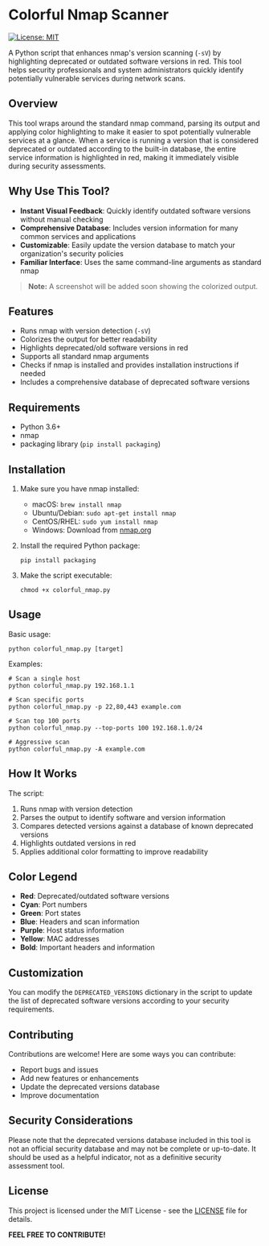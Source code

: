 # Colorful Nmap Scanner

[![License: MIT](https://img.shields.io/badge/License-MIT-yellow.svg)](https://opensource.org/licenses/MIT)

A Python script that enhances nmap's version scanning (`-sV`) by highlighting deprecated or outdated software versions in red. This tool helps security professionals and system administrators quickly identify potentially vulnerable services during network scans.

## Overview

This tool wraps around the standard nmap command, parsing its output and applying color highlighting to make it easier to spot potentially vulnerable services at a glance. When a service is running a version that is considered deprecated or outdated according to the built-in database, the entire service information is highlighted in red, making it immediately visible during security assessments.

## Why Use This Tool?

- **Instant Visual Feedback**: Quickly identify outdated software versions without manual checking
- **Comprehensive Database**: Includes version information for many common services and applications
- **Customizable**: Easily update the version database to match your organization's security policies
- **Familiar Interface**: Uses the same command-line arguments as standard nmap

> **Note:** A screenshot will be added soon showing the colorized output.

## Features

- Runs nmap with version detection (`-sV`)
- Colorizes the output for better readability
- Highlights deprecated/old software versions in red
- Supports all standard nmap arguments
- Checks if nmap is installed and provides installation instructions if needed
- Includes a comprehensive database of deprecated software versions

## Requirements

- Python 3.6+
- nmap
- packaging library (`pip install packaging`)

## Installation

1. Make sure you have nmap installed:
   - macOS: `brew install nmap`
   - Ubuntu/Debian: `sudo apt-get install nmap`
   - CentOS/RHEL: `sudo yum install nmap`
   - Windows: Download from [nmap.org](https://nmap.org/download.html)

2. Install the required Python package:
   ```
   pip install packaging
   ```

3. Make the script executable:
   ```
   chmod +x colorful_nmap.py
   ```

## Usage

Basic usage:
```
python colorful_nmap.py [target]
```

Examples:
```
# Scan a single host
python colorful_nmap.py 192.168.1.1

# Scan specific ports
python colorful_nmap.py -p 22,80,443 example.com

# Scan top 100 ports
python colorful_nmap.py --top-ports 100 192.168.1.0/24

# Aggressive scan
python colorful_nmap.py -A example.com
```

## How It Works

The script:
1. Runs nmap with version detection
2. Parses the output to identify software and version information
3. Compares detected versions against a database of known deprecated versions
4. Highlights outdated versions in red
5. Applies additional color formatting to improve readability

## Color Legend

- **Red**: Deprecated/outdated software versions
- **Cyan**: Port numbers
- **Green**: Port states
- **Blue**: Headers and scan information
- **Purple**: Host status information
- **Yellow**: MAC addresses
- **Bold**: Important headers and information

## Customization

You can modify the `DEPRECATED_VERSIONS` dictionary in the script to update the list of deprecated software versions according to your security requirements.

## Contributing

Contributions are welcome! Here are some ways you can contribute:

- Report bugs and issues
- Add new features or enhancements
- Update the deprecated versions database
- Improve documentation

## Security Considerations

Please note that the deprecated versions database included in this tool is not an official security database and may not be complete or up-to-date. It should be used as a helpful indicator, not as a definitive security assessment tool.

## License

This project is licensed under the MIT License - see the [LICENSE](LICENSE) file for details.

**FEEL FREE TO CONTRIBUTE!**

